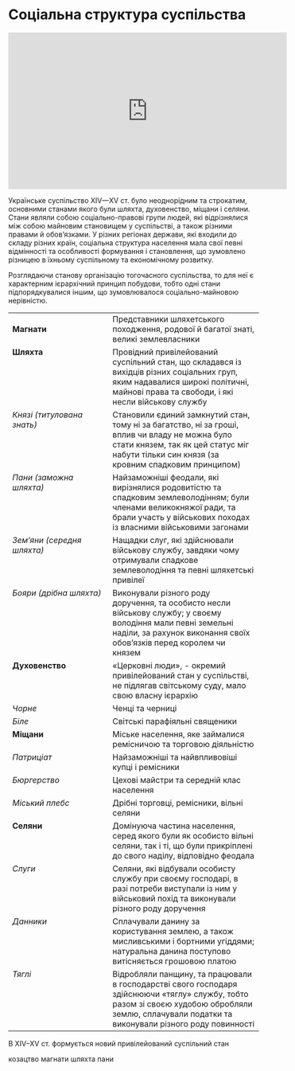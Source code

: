 # Соціальна структура суспільства

<div class="fluidMedia">
<iframe align="center" width="560" height="315" src="https://www.youtube.com/embed/3VYGj5fl4yI" frameborder="0" allowfullscreen></iframe>
</div>
<div class="popup">
</div>

Українське суспільство ХІV—ХV ст. було неоднорідним та строкатим, основними станами якого були шляхта, духовенство, міщани і селяни. Стани являли собою соціально-правові групи людей, які відрізнялися між собою майновим становищем у суспільстві, а також різними правами й обов’язками.  У різних регіонах держави, які входили до складу різних країн, соціальна структура населення мала свої певні відмінності та особливості  формування і становлення, що зумовлено різницею в їхньому суспільному та економічному розвитку. 

Розглядаючи станову організацію тогочасного суспільства, то для неї є характерним ієрархічний принцип побудови, тобто одні стани підпорядкувалися іншим, що зумовлювалося соціально-майновою нерівністю. 

<table>
  <tr>
    <td width="40%"><b>Магнати<b></td>
    <td width="60%">Представники шляхетського походження, родової й багатої знаті, великі землевласники</td>
  </tr>
  <tr>
    <td width="40%" style="vertical-align:top !important;"><b>Шляхта</b></td>
    <td width="60%" style="vertical-align:top !important;">
Провідний привілейований суспільний стан, що складався із вихідців різних соціальних груп, яким надавалися широкі політичні, майнові права та свободи, і які несли військову службу</td>
  </tr>
  <tr>
    <td width="40%" style="vertical-align:top !important;"><i>Князі (титулована знать)</i></td>
    <td width="60%" style="vertical-align:top !important;">
Cтановили єдиний замкнутий стан, тому ні за багатство, ні за гроші, вплив чи владу не можна було стати князем, так як цей статус міг набути тільки син князя (за кровним спадковим принципом)</td>
  </tr>
  <tr>
    <td width="40%" style="vertical-align:top !important;"><i>Пани (заможна шляхта)</i></td>
    <td width="60%" style="vertical-align:top !important;">
Найзаможніші феодали, які вирізнялися родовитістю та спадковим землеволодінням; були членами великокняжої ради, та брали участь у військових походах із власними військовими загонами</td>
  </tr>
  <tr>
    <td width="40%" style="vertical-align:top !important;"><i>Зем’яни (середня шляхта)</i></td>
    <td width="60%" style="vertical-align:top !important;">
Нащадки слуг, які здійснювали військову службу, завдяки чому отримували спадкове землеволодіння та певні шляхетські привілеї</td>
  </tr>
  <tr>
    <td width="40%" style="vertical-align:top !important;"><i>Бояри (дрібна шляхта)</i></td>
    <td width="60%" style="vertical-align:top !important;">
Виконували різного роду доручення, та особисто несли військову службу; у своєму володіння мали певні земельні наділи, за рахунок виконання своїх обов’язків перед королем чи князем</td>
  </tr>
  <tr>
    <td width="40%" style="vertical-align:top !important;"><b>Духовенство</b></td>
    <td width="60%" style="vertical-align:top !important;">
«Церковні люди», - окремий привілейований стан у суспільстві, не підлягав  світському суду, мало свою власну ієрархію</td>
  </tr>
  <tr>
    <td width="40%" style="vertical-align:top !important;"><i>Чорне</i></td>
    <td width="60%" style="vertical-align:top !important;">
Ченці та черниці</td>
  </tr>
  <tr>
    <td width="40%" style="vertical-align:top !important;"><i>Біле</i></td>
    <td width="60%" style="vertical-align:top !important;">
Світські парафіяльні  священики</td>
  </tr>
  <tr>
    <td width="40%" style="vertical-align:top !important;"><b>Міщани</b></td>
    <td width="60%" style="vertical-align:top !important;">
Міське населення, яке займалися ремісничою та торговою діяльністю</td>
  </tr>
  <tr>
    <td width="40%" style="vertical-align:top !important;"><i>Патриціат</i></td>
    <td width="60%" style="vertical-align:top !important;">
Найзаможніші та найвпливовіші купці і ремісники</td>
  </tr>
  <tr>
    <td width="40%" style="vertical-align:top !important;"><i>Бюргерство</i></td>
    <td width="60%" style="vertical-align:top !important;">
Цехові майстри та середній клас населення</td>
  </tr>
  <tr>
    <td width="40%" style="vertical-align:top !important;"><i>Міський плебс</i></td>
    <td width="60%" style="vertical-align:top !important;">
Дрібні торговці, ремісники, вільні селяни</td>
  </tr>
  <tr>
    <td width="40%" style="vertical-align:top !important;"><b>Селяни</b></td>
    <td width="60%" style="vertical-align:top !important;">
Домінуюча частина населення, серед якого були як особисто вільні селяни, так і ті, що були прикріплені до свого наділу, відповідно феодала</td>
  </tr>
  <tr>
    <td width="40%" style="vertical-align:top !important;"><i>Слуги</i></td>
    <td width="60%" style="vertical-align:top !important;">
Селяни, які відбували особисту службу при своєму господарі, в разі потреби виступали із ним у військовий похід та виконували різного роду доручення</td>
  </tr>
  <tr>
    <td width="40%" style="vertical-align:top !important;"><i>Данники</i></td>
    <td width="60%" style="vertical-align:top !important;">
Сплачували данину за користування землею, а також мисливськими і бортними угіддями; натуральна данина поступово витісняється грошовою платою</td>
  </tr>
  <tr>
    <td width="40%" style="vertical-align:top !important;"><i>Тяглі</i></td>
    <td width="60%" style="vertical-align:top !important;">
Відробляли панщину, та працювали в господарстві свого господаря здійснюючи «тяглу» службу, тобто разом зі своєю худобою обробляли землю, сплачували податки та виконували різного роду повинності</td>
  </tr>
</table>

<quiz>
<question>
  <p>В ХІV–ХV ст. формується новий привілейований суспільний стан</p>
        <answer>козацтво</answer>
  <answer>магнати</answer>
        <answer correct>шляхта</answer>
  <answer>пани</answer>
</question>
</quiz>